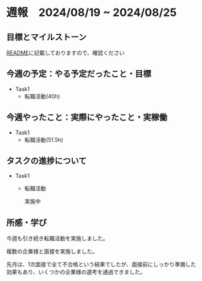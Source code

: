# 週報　2024/08/19 ~ 2024/08/25

## 目標とマイルストーン
[README](https://github.com/Aki158/weekly-report/blob/main/README.md)に記載しておりますので、確認ください

## 今週の予定：やる予定だったこと・目標

- Task1
    - 転職活動(40h)

## 今週やったこと：実際にやったこと・実稼働

- Task1
    - 転職活動(51.5h)

## タスクの進捗について

- Task1
    - 転職活動

        実施中

## 所感・学び

今週も引き続き転職活動を実施しました。

複数の企業様と面接を実施しました。

先月は、1次面接で全て不合格という結果でしたが、面接前にしっかり準備した効果もあり、いくつかの企業様の選考を通過できました。
